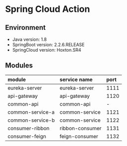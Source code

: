 # Spring Cloud Action

## Environment
- Java version: 1.8
- SpringBoot version: 2.2.6.RELEASE
- SpringCloud version: Hoxton.SR4

## Modules
| module| service name| port|
| :---| :---| :---|
| eureka-server| eureka-server| 1111|
| api-gateway| api-gateway| 1120|
| common-api| common-api| -|
| common-service-a| common-service| 1121|
| common-service-b| common-service| 1122|
| consumer-ribbon| ribbon-consumer| 1131|
| consumer-feign| feign-consumer| 1132|


